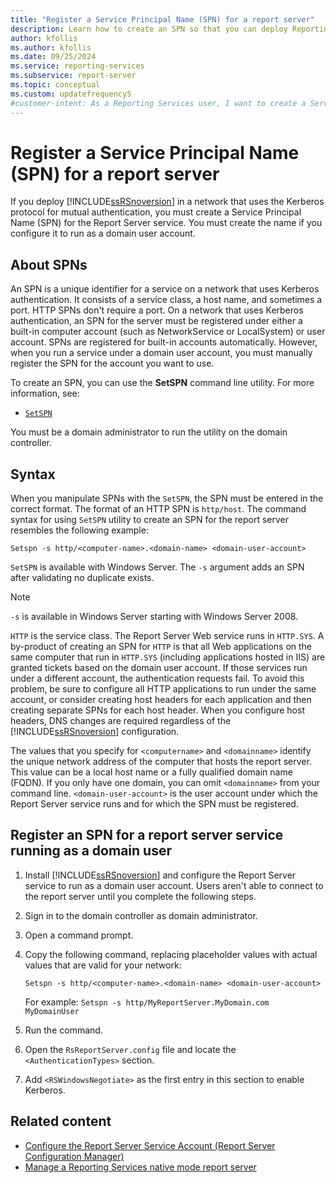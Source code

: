 ```yaml
---
title: "Register a Service Principal Name (SPN) for a report server"
description: Learn how to create an SPN so that you can deploy Reporting Services in a network that uses the Kerberos protocol for mutual authentication.
author: kfollis
ms.author: kfollis
ms.date: 09/25/2024
ms.service: reporting-services
ms.subservice: report-server
ms.topic: conceptual
ms.custom: updatefrequency5
#customer-intent: As a Reporting Services user, I want to create a Service Principal Name so that I can deploy Reporting Services in a network that uses the Kerberos protocol for mutual authentication.
---
```

# Register a Service Principal Name (SPN) for a report server

If you deploy [!INCLUDE[ssRSnoversion](../../includes/ssrsnoversion-md.md)] in a network that uses the Kerberos protocol for mutual authentication, you must create a Service Principal Name (SPN) for the Report Server service. You must create the name if you configure it to run as a domain user account.

## About SPNs

An SPN is a unique identifier for a service on a network that uses Kerberos authentication. It consists of a service class, a host name, and sometimes a port. HTTP SPNs don't require a port. On a network that uses Kerberos authentication, an SPN for the server must be registered under either a built-in computer account (such as NetworkService or LocalSystem) or user account. SPNs are registered for built-in accounts automatically. However, when you run a service under a domain user account, you must manually register the SPN for the account you want to use.

To create an SPN, you can use the **SetSPN** command line utility. For more information, see:

- [`SetSPN`](/previous-versions/windows/it-pro/windows-server-2012-R2-and-2012/cc731241(v=ws.11))

You must be a domain administrator to run the utility on the domain controller.

## Syntax

When you manipulate SPNs with the `SetSPN`, the SPN must be entered in the correct format. The format of an HTTP SPN is `http/host`. The command syntax for using `SetSPN` utility to create an SPN for the report server resembles the following example:

```
Setspn -s http/<computer-name>.<domain-name> <domain-user-account>
```

`SetSPN` is available with Windows Server. The `-s` argument adds an SPN after validating no duplicate exists.

> [!NOTE]
> `-s` is available in Windows Server starting with Windows Server 2008.

`HTTP` is the service class. The Report Server Web service runs in `HTTP.SYS`. A by-product of creating an SPN for `HTTP` is that all Web applications on the same computer that run in `HTTP.SYS` (including applications hosted in IIS) are granted tickets based on the domain user account. If those services run under a different account, the authentication requests fail. To avoid this problem, be sure to configure all HTTP applications to run under the same account, or consider creating host headers for each application and then creating separate SPNs for each host header. When you configure host headers, DNS changes are required regardless of the [!INCLUDE[ssRSnoversion](../../includes/ssrsnoversion-md.md)] configuration.

The values that you specify for `<computername>` and `<domainname>` identify the unique network address of the computer that hosts the report server. This value can be a local host name or a fully qualified domain name (FQDN). If you only have one domain, you can omit `<domainname>` from your command line. `<domain-user-account>` is the user account under which the Report Server service runs and for which the SPN must be registered.

## Register an SPN for a report server service running as a domain user

1. Install [!INCLUDE[ssRSnoversion](../../includes/ssrsnoversion-md.md)] and configure the Report Server service to run as a domain user account. Users aren't able to connect to the report server until you complete the following steps.

1. Sign in to the domain controller as domain administrator.

1. Open a command prompt.

1. Copy the following command, replacing placeholder values with actual values that are valid for your network:

    ```
    Setspn -s http/<computer-name>.<domain-name> <domain-user-account>
    ```

    For example: `Setspn -s http/MyReportServer.MyDomain.com MyDomainUser`

1. Run the command.

1. Open the `RsReportServer.config` file and locate the `<AuthenticationTypes>` section.

1. Add `<RSWindowsNegotiate>` as the first entry in this section to enable Kerberos.

## Related content

- [Configure the Report Server Service Account (Report Server Configuration Manager)](../install-windows/configure-the-report-server-service-account-ssrs-configuration-manager.md)
- [Manage a Reporting Services native mode report server](../../reporting-services/report-server/manage-a-reporting-services-native-mode-report-server.md)
